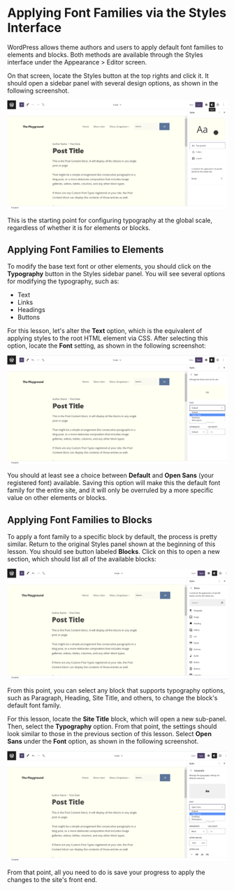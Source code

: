 # Applying Font Families via the Styles Interface

WordPress allows theme authors and users to apply default font families to elements and blocks.  Both methods are available through the Styles interface under the Appearance > Editor screen.

On that screen, locate the Styles button at the top rights and click it.  It should open a sidebar panel with several design options, as shown in the following screenshot.

![WordPress site editor with the Styles panel open on the right and the content canvas on the left.](/images/module-05/lesson-03/site-editor-styles-typography.png)

This is the starting point for configuring typography at the global scale, regardless of whether it is for elements or blocks.

## Applying Font Families to Elements

To modify the base text font or other elements, you should click on the **Typography** button in the Styles sidebar panel.  You will see several options for modifying the typography, such as:

- Text
- Links 
- Headings
- Buttons

For this lesson, let's alter the **Text** option, which is the equivalent of applying styles to the root HTML element via CSS.  After selecting this option, locate the **Font** setting, as shown in the following screenshot:

![Styles panel open on the right of the WordPress site editor with the Font option for text selected as Open Sans.](/images/module-05/lesson-03/styles-text-typography.png)

You should at least see a choice between **Default** and **Open Sans** (your registered font) available.  Saving this option will make this the default font family for the entire site, and it will only be overruled by a more specific value on other elements or blocks.

## Applying Font Families to Blocks

To apply a font family to a specific block by default, the process is pretty similar.  Return to the original Styles panel shown at the beginning of this lesson.  You should see button labeled **Blocks**.  Click on this to open a new section, which should list all of the available blocks:

![WordPress site editor with the Styles interface open on the right, listing all of the site's blocks.](/images/module-05/lesson-03/styles-block-list.png)

From this point, you can select any block that supports typography options, such as Paragraph, Heading, Site Title, and others, to change the block's default font family.

For this lesson, locate the **Site Title** block, which will open a new sub-panel.  Then, select the **Typography** option.  From that point, the settings should look similar to those in the previous section of this lesson.  Select **Open Sans** under the **Font** option, as shown in the following screenshot.

![Styles panel open on the right of the WordPress site editor with the Font option for the Site Title selected as Open Sans.](/images/module-05/lesson-03/styles-site-title-typography.png)

From that point, all you need to do is save your progress to apply the changes to the site's front end.
